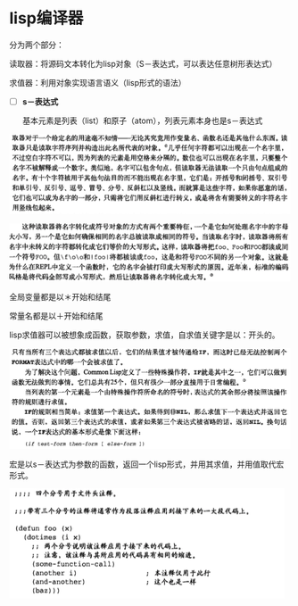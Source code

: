 # lisp编译器

分为两个部分：

读取器：将源码文本转化为lisp对象（S－表达式，可以表达任意树形表达式）

求值器：利用对象实现语言语义（lisp形式的语法）

* [ ] **s－表达式**

  基本元素是列表（list）和原子（atom），列表元素本身也是s－表达式

![](/assets/import29.png)

![](/assets/import30.png)

全局变量都是以＊开始和结尾

常量名都是以＋开始和结尾

lisp求值器可以被想象成函数，获取参数，求值，自求值关键字是以：开头的。

![](/assets/import31.png)

宏是以s－表达式为参数的函数，返回一个lisp形式，并用其求值，并用值取代宏形式。

![](/assets/import32.png)

